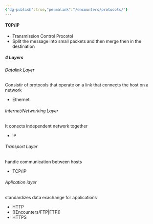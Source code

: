 ```yaml
---
{"dg-publish":true,"permalink":"/encounters/protocols/"}
---
```


#### TCP/IP
- Transmission Control Procotol
- Split the message into small packets and then merge then in the destination
##### 4 Layers
###### Datalink Layer
Consistir of protocols that operate on a link that connects the host on a network
- Ethernet
###### Internet/Networking Layer
It conects independent network together
- IP
###### Transport Layer 
handle communication between hosts
- TCP/IP
###### Aplication layer
standardizes data exachange for applications
- HTTP
- [[Encounters/FTP\|FTP]]
- HTTPS